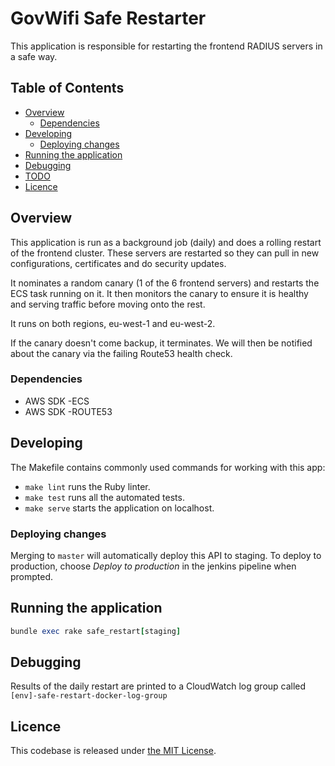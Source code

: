 # GovWifi Safe Restarter

This application is responsible for restarting the frontend RADIUS servers in a safe way.

## Table of Contents

* [Overview](#overview)
  * [Dependencies](#dependencies)
* [Developing](#developing)
  * [Deploying changes](#deploying-changes)
* [Running the application](#running-the-application)
* [Debugging](#debugging)
* [TODO](#todo)
* [Licence](#licence)

## Overview

This application is run as a background job (daily) and does a rolling restart of the frontend cluster.
These servers are restarted so they can pull in new configurations, certificates and do security updates.

It nominates a random canary (1 of the 6 frontend servers) and restarts the ECS task running on it.
It then monitors the canary to ensure it is healthy and serving traffic before moving onto the rest.

It runs on both regions, eu-west-1 and eu-west-2.

If the canary doesn't come backup, it terminates.
We will then be notified about the canary via the failing Route53 health check.

### Dependencies

* AWS SDK -ECS
* AWS SDK -ROUTE53

## Developing

The Makefile contains commonly used commands for working with this app:

* `make lint` runs the Ruby linter.
* `make test` runs all the automated tests.
* `make serve` starts the application on localhost.

### Deploying changes

Merging to `master` will automatically deploy this API to staging.
To deploy to production, choose _Deploy to production_ in the jenkins pipeline when prompted.

## Running the application

```ruby
bundle exec rake safe_restart[staging]
```

## Debugging

Results of the daily restart are printed to a CloudWatch log group called `[env]-safe-restart-docker-log-group`

## Licence

This codebase is released under [the MIT License][mit].

[mit]: LICENCE

